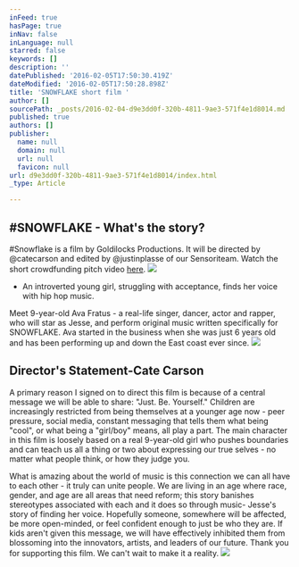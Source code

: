 ```yaml
---
inFeed: true
hasPage: true
inNav: false
inLanguage: null
starred: false
keywords: []
description: ''
datePublished: '2016-02-05T17:50:30.419Z'
dateModified: '2016-02-05T17:50:28.898Z'
title: 'SNOWFLAKE short film '
author: []
sourcePath: _posts/2016-02-04-d9e3dd0f-320b-4811-9ae3-571f4e1d8014.md
published: true
authors: []
publisher:
  name: null
  domain: null
  url: null
  favicon: null
url: d9e3dd0f-320b-4811-9ae3-571f4e1d8014/index.html
_type: Article

---
```

## \#SNOWFLAKE - What's the story?

\#Snowflake is a film by Goldilocks Productions. It will be directed by @catecarson and edited by @justinplasse of our Sensoriteam.  Watch the short crowdfunding pitch video [here][0]. ![](https://the-grid-user-content.s3-us-west-2.amazonaws.com/efdcc5be-7c00-4f37-8aaf-31a7bcef65a4.jpg)

* An introverted young girl, struggling with acceptance, finds her voice with hip hop music.

Meet 9-year-old Ava Fratus - a real-life singer, dancer, actor and rapper, who will star as Jesse, and perform original music written specifically for SNOWFLAKE. Ava started in the business when she was just 6 years old and has been performing up and down the East coast ever since.
![](https://s3-us-west-2.amazonaws.com/the-grid-img/p/115aa4092a4d3b09ea52ac861d231cf8db6ac993.jpg)

## Director's Statement-Cate Carson

A primary reason I signed on to direct this film is because of a central message we will be able to share: "Just. Be. Yourself." Children are increasingly restricted from being themselves at a younger age now - peer pressure, social media, constant messaging that tells them what being "cool", or what being a "girl/boy" means, all play a part. The main character in this film is loosely based on a real 9-year-old girl who pushes boundaries and can teach us all a thing or two about expressing our true selves - no matter what people think, or how they judge you. 

What is amazing about the world of music is this connection we can all have to each other - it truly can unite people. We are living in an age where race, gender, and age are all areas that need reform; this story banishes stereotypes associated with each and it does so through music- Jesse's story of finding her voice. Hopefully someone, somewhere will be affected, be more open-minded, or feel confident enough to just be who they are. If kids aren't given this message, we will have effectively inhibited them from blossoming into the innovators, artists, and leaders of our future. Thank you for supporting this film. We can't wait to make it a reality. ![](https://s3-us-west-2.amazonaws.com/the-grid-img/p/d2c7eafff82195db6391b62a89dfe92b27d2aadc.jpg)

[0]: https://vimeo.com/150625885
